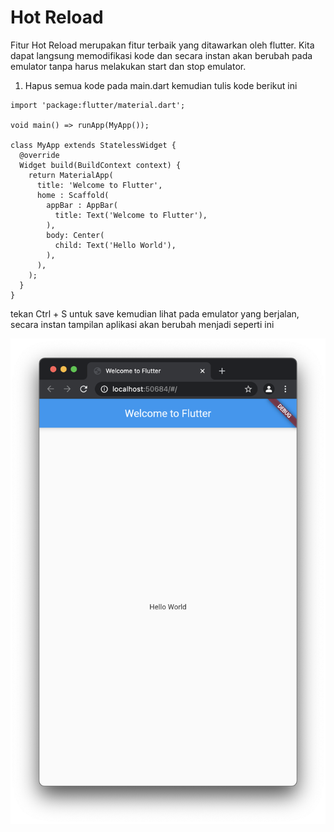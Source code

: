 # Hot Reload

Fitur Hot Reload merupakan fitur terbaik yang ditawarkan oleh flutter. Kita dapat langsung memodifikasi kode dan secara instan akan berubah pada emulator tanpa harus melakukan start dan stop emulator. 

1. Hapus semua kode pada main.dart kemudian tulis kode berikut ini

```text
import 'package:flutter/material.dart';

void main() => runApp(MyApp());

class MyApp extends StatelessWidget {
  @override
  Widget build(BuildContext context) {
    return MaterialApp(
      title: 'Welcome to Flutter',
      home : Scaffold(
        appBar : AppBar(
          title: Text('Welcome to Flutter'),
        ),
        body: Center(
          child: Text('Hello World'),
        ),
      ),
    );
  }
}

```

tekan Ctrl + S untuk save kemudian lihat pada emulator yang berjalan, secara instan tampilan aplikasi akan berubah menjadi seperti ini 

![Hello World](../.gitbook/assets/image%20%2811%29.png)



